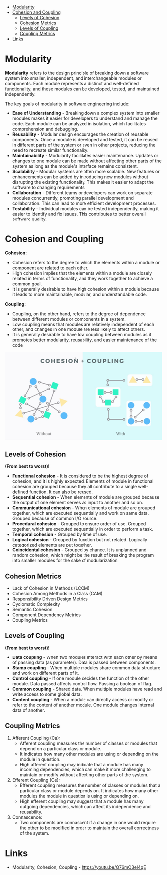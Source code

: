 * [Modularity](#modularity)
* [Cohesion and Coupling](#cohesion-and-coupling)
  * [Levels of Cohesion](#levels-of-cohesion)
  * [Cohesion Metrics](#cohesion-metrics)
  * [Levels of Coupling](#levels-of-coupling)
  * [Coupling Metrics](#coupling-metrics)
* [Links](#links)

# Modularity

__Modularity__ refers to the design principle of breaking down a software system into smaller, independent, and interchangeable modules or components. Each module represents a distinct and well-defined functionality, and these modules can be developed, tested, and maintained independently.

The key goals of modularity in software engineering include:

* __Ease of Understanding__ - Breaking down a complex system into smaller modules makes it easier for developers to understand and manage the code. Each module can be analyzed in isolation, which facilitates comprehension and debugging.
* __Reusability__ - Modular design encourages the creation of reusable components. Once a module is developed and tested, it can be reused in different parts of the system or even in other projects, reducing the need to recreate similar functionality.
* __Maintainability__ - Modularity facilitates easier maintenance. Updates or changes to one module can be made without affecting other parts of the system as long as the module's interface remains consistent.
* __Scalability__ - Modular systems are often more scalable. New features or enhancements can be added by introducing new modules without disrupting the existing functionality. This makes it easier to adapt the software to changing requirements.
* __Collaboration__ - Different teams or developers can work on separate modules concurrently, promoting parallel development and
collaboration. This can lead to more efficient development processes.
* __Testability__ - Individual modules can be tested independently, making it easier to identify and fix issues. This contributes to better overall software quality.

# Cohesion and Coupling

__Cohesion:__

* Cohesion refers to the degree to which the elements within a module or component are related to each other.
* High cohesion implies that the elements within a module are closely related in terms of functionality, and they work together to achieve a common goal.
* It is generally desirable to have high cohesion within a module because it leads to more maintainable, modular, and understandable code.

__Coupling:__

* Coupling, on the other hand, refers to the degree of dependence between different modules or components in a system.
* Low coupling means that modules are relatively independent of each other, and changes in one module are less likely to affect others.
* It is generally desirable to have low coupling between modules as it promotes better modularity, reusability, and easier maintenance of the code

![Cohesion + Coupling](images/cohesion-plus-coupling.png)

## Levels of Cohesion

__(From best to worst)!__

* __Functional cohesion__ - It is considered to be the highest degree of cohesion, and it is highly expected. Elements of module in functional cohesion are grouped because they all contribute to a single well-defined function. It can also be reused.
* __Sequential cohesion__ - When elements of module are grouped because the output of one element serves as input to another and so on.
* __Communicational cohesion__ - When elements of module are grouped together, which are executed sequentially and work on same data. Grouped because of common I/O source.
* __Procedural cohesion__ - Grouped to ensure order of use. Grouped together, which are executed sequentially in order to perform a task.
* __Temporal cohesion__ - Grouped by time of use.
* __Logical cohesion__ - Grouped by function but not related. Logically categorized elements are put together.
* __Coincidental cohesion__ - Grouped by chance. It is unplanned and random cohesion, which might be the result of breaking the program into smaller modules for the sake of modularization

## Cohesion Metrics

* Lack of Cohesion in Methods (LCOM)
* Cohesion Among Methods in a Class (CAM)
* Responsibility Driven Design Metrics
* Cyclomatic Complexity
* Semantic Cohesion
* Component Dependency Metrics
* Coupling Metrics

## Levels of Coupling

__(From best to worst)!__

* __Data coupling__ - When two modules interact with each other by means of passing data (as parameter). Data is passed between components.
* __Stamp coupling__ - When multiple modules share common data structure and work on different parts of it.
* __Control coupling__ - If one module decides the function of the other module. Data passed affects control flow. Passing a boolean of flag.
* __Common coupling__ - Shared data. When multiple modules have read and write access to some global data.
* __Content coupling__ - When a module can directly access or modify or refer to the content of another module. One module changes internal data of another.

## Coupling Metrics

1. Afferent Coupling (Ca):
   * Afferent coupling measures the number of classes or modules that depend on a particular class or module.
   * It indicates how many other modules are using or depending on the module in question.
   * High afferent coupling may indicate that a module has many incoming dependencies, which can make it more
challenging to maintain or modify without affecting other parts of the system.
2. Efferent Coupling (Ce):
   * Efferent coupling measures the number of classes or modules that a particular class or module depends on. It indicates how many other modules the module in question is using or depending on.
   * High efferent coupling may suggest that a module has many outgoing dependencies, which can affect its independence and reusability.
3. Connascence:
   * Two components are connascent if a change in one would require the other to be modified in order to maintain the overall correctness of the system.

# Links

* Modularity, Cohesion, Coupling - https://youtu.be/Q76mO3eI4qE
